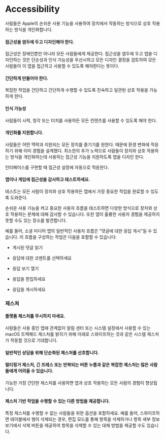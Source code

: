 # Accessibility

사람들은 Apple의 손쉬운 사용 기능을 사용하여 장치에서 작동하는 방식으로 상호 작용하는 방식을 개인화합니다.



#### 접근성을 염두에 두고 디자인해야 한다. 

접근성은 장애인뿐만 아니라 모든 사람들에게 제공한다. 접근성을 염두에 두고 앱을 디자인하는 것은 단순성과 인식 가능성을 우선시하고 모든 디자인 결정을 검토하여 모든 사람들이 이 앱을 접근하고 사용할 수 있도록 해야한다는 뜻이다.



#### 간단하게 만들어야 한다.

복잡한 작업을 간단하고 간단하게 수행할 수 있도록 친숙하고 일관된 상호 작용을 가능하게 한다.



#### 인식 가능성

사람들이 시력, 청각 또는 터치를 사용하든 모든 컨텐츠를 사용할 수 있도록 해야 한다.



#### 개인화를 지원합니다. 

사람들은 어떤 맥락과 지원되는 모든 장치를 즐기기를 원한다. 때문에 환경 변화에 적응하기 위해 이미 경험을 설계했다. 최소한의 추가 노력으로 사람들이 장치와 상호 작용하는 방식을 개인화하는데 사용하는 접근성 기능을 지원하도록 앱을 디자인 한다.

인터페이스를 구현할 때 접근성 설정에 자동으로 적응한다.



#### 앱이나 게임에 접근성을 감사하고 테스트하세요. 

테스트는 모든 사람이 장치와 상호 작용하든 앱에서 가장 중요한 작업을 완료할 수 있도록 도와준다.

손쉬운 사용 기능을 켜고 중요한 사용자 흐름을 테스트하면 다양한 방식으로 장치와 상호 작용하는 문제에 대해 감사할 수 있습니다. 또한 앱이 훌륭한 사용자 경험을 제공하지 못할 수도 있는 장소를 발견합니다.

예를 들어, 소셜 미디어 앱의 일반적인 사용자 흐름은 "댓글에 대한 응답 게시"일 수 있습니다. 이 흐름을 구성하는 작업은 다음을 포함할 수 있습니다:

- 게시된 댓글 읽기

- 응답에 대한 코멘트를 선택하세요

- 응답 보기 열기

- 응답을 편집하세요

- 응답을 게시하세요



### 제스쳐

#### 플랫폼 제스처를 무시하지 마세요.

 사람들은 사용 중인 앱에 관계없이 알림 센터 또는 시스템 설정에서 사용할 수 있는 macOS 트랙패드 제스처를 밝히기 위해 아래로 스와이프하는 것과 같은 시스템 제스처가 작동할 것으로 기대합니다.

#### 일반적인 상담을 위해 단순화된 제스처를 선호합니다. 

#### 멀티핑거 제스처, 긴 프레스 또는 반복되는 버튼 누름과 같은 복잡한 제스처는 많은 사람들에게 어려울 수 있습니다. 

가능한 가장 간단한 제스처를 사용하면 앱과 상호 작용하는 모든 사람의 경험이 향상됩니다.

#### 제스처 기반 작업을 수행할 수 있는 다른 방법을 제공합니다. 

특정 제스처를 수행할 수 없는 사람들을 위한 옵션을 포함하세요. 예를 들어, 스와이프하면 테이블에서 행이 삭제되는 경우, 편집 모드를 통해 항목을 삭제하거나 항목 세부 정보 보기에서 삭제 버튼을 제공하여 항목을 삭제할 수 있는 대체 방법을 제공할 수도 있습니다.